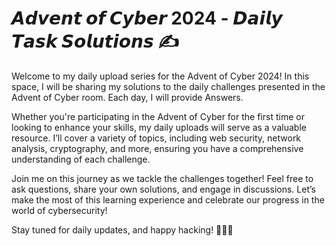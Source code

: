 # 𝘼𝙙𝙫𝙚𝙣𝙩 𝙤𝙛 𝘾𝙮𝙗𝙚𝙧 2024 - 𝘿𝙖𝙞𝙡𝙮 𝙏𝙖𝙨𝙠 𝙎𝙤𝙡𝙪𝙩𝙞𝙤𝙣𝙨 ✍️

Welcome to my daily upload series for the Advent of Cyber 2024! In this space, I will be sharing my solutions to the daily challenges presented in the Advent of Cyber room. Each day, I will provide Answers.

Whether you're participating in the Advent of Cyber for the first time or looking to enhance your skills, my daily uploads will serve as a valuable resource. I’ll cover a variety of topics, including web security, network analysis, cryptography, and more, ensuring you have a comprehensive understanding of each challenge.

Join me on this journey as we tackle the challenges together! Feel free to ask questions, share your own solutions, and engage in discussions. Let’s make the most of this learning experience and celebrate our progress in the world of cybersecurity!

Stay tuned for daily updates, and happy hacking! 🤖🧑‍💻

